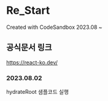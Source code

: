 # Re_Start
Created with CodeSandbox
2023.08 ~

## 공식문서 링크
https://react-ko.dev/

### 2023.08.02
hydrateRoot 샘플코드 실행
